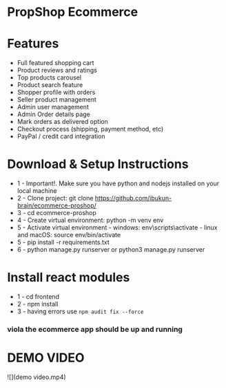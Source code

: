 # PropShop Ecommerce

# Features
* Full featured shopping cart
* Product reviews and ratings
* Top products carousel
* Product search feature
* Shopper profile with orders
* Seller product management
* Admin user management
* Admin Order details page
* Mark orders as delivered option
* Checkout process (shipping, payment method, etc)
* PayPal / credit card integration


# Download & Setup Instructions

* 1 - Important!. Make sure you have python and nodejs installed on your local machine
* 2 - Clone project: git clone https://github.com/ibukun-brain/ecommerce-proshop/
* 3 - cd ecommerce-proshop
* 4 - Create virtual environment: python -m venv env
* 5 - Activate virtual environment
      - windows: env\scripts\activate
      - linux and macOS: source env/bin/activate
* 5 - pip install -r requirements.txt
* 6 - python manage.py runserver or python3 manage.py runserver

# Install react modules
* 1 - cd frontend
* 2 - npm install
* 3 - having errors use ```npm audit fix --force```

### viola the ecommerce app should be up and running

# DEMO VIDEO
![](demo video.mp4)
